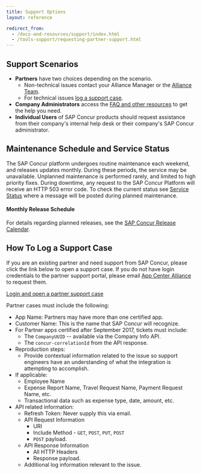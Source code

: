 ```yaml
---
title: Support Options
layout: reference

redirect_from:
  - /docs-and-resources/support/index.html
  - /tools-support/requesting-partner-support.html
---
```


## Support Scenarios

* **Partners** have two choices depending on the scenario.
  * Non-technical issues contact your Alliance Manager or the [Alliance Team](mailto:concur_AppCenterAlliance@sap.com).
  * For technical issues [log a support case](#log-a-support-case).
* **Company Administrators** access the [FAQ and other resources](https://www.concur.com/en-us/support) to get the help you need.
* **Individual Users** of SAP Concur products should request assistance from their company's internal help desk or their company's SAP Concur administrator.

## Maintenance Schedule and Service Status

The SAP Concur platform undergoes routine maintenance each weekend, and releases updates monthly. During these periods, the service may be unavailable. Unplanned maintenance is performed rarely, and limited to high priority fixes. During downtime, any request to the SAP Concur Platform will receive an HTTP 503 error code. To check the current status see [Service Status](https://open.concur.com) where a message will be posted during planned maintenance.

#### Monthly Release Schedule

For details regarding planned releases, see the [SAP Concur Release Calendar](https://www.concurtraining.com/customers/tech_pubs/ReleaseCalendar/_ReleaseCalendar_client.htm).

## <a name="log-a-support-case"></a>How To Log a Support Case

If you are an existing partner and need support from SAP Concur, please click the link below to open a support case. If you do not have login credentials to the partner support portal, please email [App Center Alliance](mailto:concur_appcenteralliance@sap.com?Subject=Support%20Portal%20Credentials) to request them.

[Login and open a partner support case](https://sapconcur.my.salesforce.com/secur/login_portal.jsp?orgId=00D600000007Dq3&portalId=06060000000PrEi)

Partner cases must include the following:

* App Name: Partners may have more than one certified app.
* Customer Name: This is the name that SAP Concur will recognize.
* For Partner apps certified after September 2017, tickets must include:
  * The `CompanyUUID` -- available via the Company Info API.
  * The `concur-correlationId` from the API response.
* Reproduction steps:
  * Provide contextual information related to the issue so support engineers have an understanding of what the integration is attempting to accomplish.
* If applicable:
  * Employee Name
  * Expense Report Name, Travel Request Name, Payment Request Name, etc.
  * Transactional data such as expense type, date, amount, etc.
* API related information:
  * Refresh Token: Never supply this via email.
  * API Request Information
    * URI
    * Include Method - `GET`, `POST`, `PUT`, `POST`
    * `POST` payload.
  * API Response Information
    * All HTTP Headers
    * Response payload.
  * Additional log information relevant to the issue.
